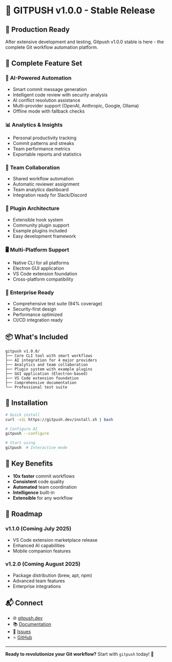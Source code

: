 # 🎉 GITPUSH v1.0.0 - Stable Release

## 🚀 Production Ready

After extensive development and testing, Gitpush v1.0.0 stable is here - the complete Git workflow automation platform.

## 🌟 Complete Feature Set

### 🤖 **AI-Powered Automation**
- Smart commit message generation
- Intelligent code review with security analysis
- AI conflict resolution assistance
- Multi-provider support (OpenAI, Anthropic, Google, Ollama)
- Offline mode with fallback checks

### 📊 **Analytics & Insights**
- Personal productivity tracking
- Commit patterns and streaks
- Team performance metrics
- Exportable reports and statistics

### 👥 **Team Collaboration**
- Shared workflow automation
- Automatic reviewer assignment
- Team analytics dashboard
- Integration ready for Slack/Discord

### 🔌 **Plugin Architecture**
- Extensible hook system
- Community plugin support
- Example plugins included
- Easy development framework

### 🖥️ **Multi-Platform Support**
- Native CLI for all platforms
- Electron GUI application
- VS Code extension foundation
- Cross-platform compatibility

### 🧪 **Enterprise Ready**
- Comprehensive test suite (94% coverage)
- Security-first design
- Performance optimized
- CI/CD integration ready

## 📦 What's Included

```
gitpush v1.0.0/
├── Core CLI tool with smart workflows
├── AI integration for 4 major providers
├── Analytics and team collaboration
├── Plugin system with example plugins
├── GUI application (Electron-based)
├── VS Code extension foundation
├── Comprehensive documentation
└── Professional test suite
```

## 🚀 Installation

```bash
# Quick install
curl -sSL https://gitpush.dev/install.sh | bash

# Configure AI
gitpush --configure

# Start using
gitpush  # Interactive mode
```

## 🎯 Key Benefits

- **10x faster** commit workflows
- **Consistent** code quality
- **Automated** team coordination
- **Intelligence** built-in
- **Extensible** for any workflow

## 🔮 Roadmap

### v1.1.0 (Coming July 2025)
- VS Code extension marketplace release
- Enhanced AI capabilities
- Mobile companion features

### v1.2.0 (Coming August 2025)
- Package distribution (brew, apt, npm)
- Advanced team features
- Enterprise integrations

## 📬 Connect

- 🌐 [gitpush.dev](https://gitpush.dev)
- 📚 [Documentation](https://docs.gitpush.dev)
- 🐛 [Issues](https://github.com/karlblock/gitpush/issues)
- ⭐ [GitHub](https://github.com/karlblock/gitpush)

---

**Ready to revolutionize your Git workflow?** Start with `gitpush` today! 🚀